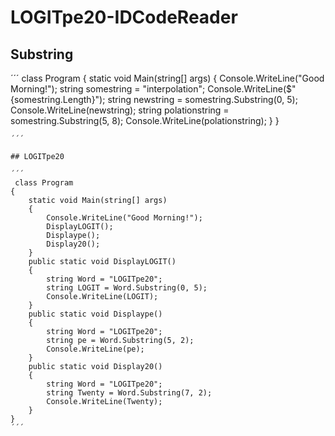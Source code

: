 # LOGITpe20-IDCodeReader

## Substring
´´´ 
 class Program
    {
        static void Main(string[] args)
        {
            Console.WriteLine("Good Morning!");
            string somestring = "interpolation";
            Console.WriteLine($"{somestring.Length}");
            string newstring = somestring.Substring(0, 5);
            Console.WriteLine(newstring);
            string polationstring = somestring.Substring(5, 8);
            Console.WriteLine(polationstring);
        }
    }
    
    ´´´
    
    ## LOGITpe20
    
    ´´´ 
     class Program
    {
        static void Main(string[] args)
        {
            Console.WriteLine("Good Morning!");
            DisplayLOGIT();
            Displaype();
            Display20();
        }
        public static void DisplayLOGIT()
        {
            string Word = "LOGITpe20";
            string LOGIT = Word.Substring(0, 5);
            Console.WriteLine(LOGIT);
        }
        public static void Displaype()
        {
            string Word = "LOGITpe20";
            string pe = Word.Substring(5, 2);
            Console.WriteLine(pe);
        }
        public static void Display20()
        {
            string Word = "LOGITpe20";
            string Twenty = Word.Substring(7, 2);
            Console.WriteLine(Twenty);
        }
    }
    ´´´
